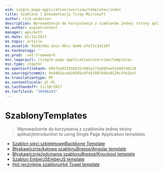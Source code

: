 ```yaml
---
uid: single-page-application/overview/templates/index
title: Szablony | Dokumentacja firmy Microsoft
author: rick-anderson
description: Wprowadzenie do korzystania z szablonów jednej strony aplikacji
ms.author: aspnetcontent
manager: wpickett
ms.date: 01/14/2013
ms.topic: article
ms.assetid: 93d4cdda-1ecc-40cc-be06-efe72c34116f
ms.technology: ''
ms.prod: .net-framework
msc.legacyurl: /single-page-application/overview/templates
msc.type: chapter
ms.openlocfilehash: 095f6a92191b535c985e172a695ae524d974b210
ms.sourcegitcommit: 9a9483aceb34591c97451997036a9120c3fe2baf
ms.translationtype: MT
ms.contentlocale: pl-PL
ms.lasthandoff: 11/10/2017
ms.locfileid: "26566243"
---
```

<a name="templates"></a><span data-ttu-id="49769-103">Szablony</span><span class="sxs-lookup"><span data-stu-id="49769-103">Templates</span></span>
====================
> <span data-ttu-id="49769-104">Wprowadzenie do korzystania z szablonów jednej strony aplikacji</span><span class="sxs-lookup"><span data-stu-id="49769-104">Introduction to using Single Page Application templates</span></span>


- [<span data-ttu-id="49769-105">Szablon sieci szkieletowej</span><span class="sxs-lookup"><span data-stu-id="49769-105">Backbone Template</span></span>](backbonejs-template.md)
- [<span data-ttu-id="49769-106">Błyskawicznie/kątową szablonu</span><span class="sxs-lookup"><span data-stu-id="49769-106">Breeze/Angular template</span></span>](breezeangular-template.md)
- [<span data-ttu-id="49769-107">Błyskawicznie/odcinania szablonu</span><span class="sxs-lookup"><span data-stu-id="49769-107">Breeze/Knockout template</span></span>](breezeknockout-template.md)
- [<span data-ttu-id="49769-108">Szablon EmberJS</span><span class="sxs-lookup"><span data-stu-id="49769-108">EmberJS template</span></span>](emberjs-template.md)
- [<span data-ttu-id="49769-109">Hot ręczników szablonu</span><span class="sxs-lookup"><span data-stu-id="49769-109">Hot Towel template</span></span>](hottowel-template.md)
